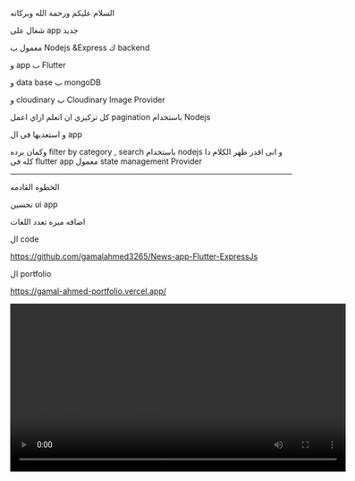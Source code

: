 السلام عليكم ورحمة الله وبركاته

شغال على app جديد

معمول ب Nodejs &Express ك backend

و app ب Flutter

و data base ب mongoDB

و cloudinary ب Cloudinary Image Provider

كل تركيزي ان اتعلم ازاي اعمل pagination باستخدام Nodejs

و استعديها فى ال app

وكمان برده filter by category , search باستخدام nodejs و انى اقدر ظهر الكلام دا كله فى flutter app معمول state management Provider

---

الخطوه القادمه

تحسين ui app

اضافه ميزه تعدد اللغات

ال code

https://github.com/gamalahmed3265/News-app-Flutter-ExpressJs

ال portfolio

https://gamal-ahmed-portfolio.vercel.app/

<video width="600" controls>
  <source src="./screenshots/news app.mp4" type="video/mp4">
  Your browser does not support the video tag.
</video>
